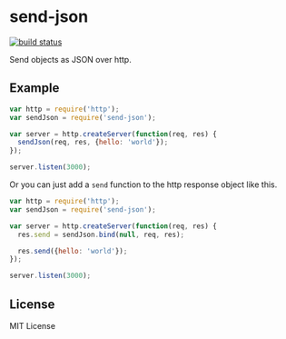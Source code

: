 send-json
=========

[![build status](https://secure.travis-ci.org/sorribas/send-json.png)](http://travis-ci.org/sorribas/send-json)

Send objects as JSON over http.

Example
-------


```js
var http = require('http');
var sendJson = require('send-json');

var server = http.createServer(function(req, res) {
  sendJson(req, res, {hello: 'world'});
});

server.listen(3000);
```
Or you can just add a `send` function to the http response object like this.

```js
var http = require('http');
var sendJson = require('send-json');

var server = http.createServer(function(req, res) {
  res.send = sendJson.bind(null, req, res);

  res.send({hello: 'world'});
});

server.listen(3000);
```

License
-------

MIT License
